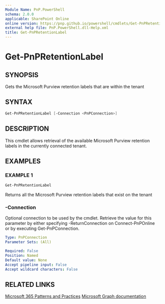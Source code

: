 ```yaml
---
Module Name: PnP.PowerShell
schema: 2.0.0
applicable: SharePoint Online
online version: https://pnp.github.io/powershell/cmdlets/Get-PnPRetentionLabel.html
external help file: PnP.PowerShell.dll-Help.xml
title: Get-PnPRetentionLabel
---
```

  
# Get-PnPRetentionLabel

## SYNOPSIS
Gets the Microsoft Purview retention labels that are within the tenant

## SYNTAX

```powershell
Get-PnPRetentionLabel [-Connection <PnPConnection>] 
```

## DESCRIPTION
This cmdlet allows retrieval of the available Microsoft Purview retention labels in the currently connected tenant. 

## EXAMPLES

### EXAMPLE 1
```powershell
Get-PnPRetentionLabel
```

Returns all the Microsoft Purview retention labels that exist on the tenant

### -Connection
Optional connection to be used by the cmdlet. Retrieve the value for this parameter by either specifying -ReturnConnection on Connect-PnPOnline or by executing Get-PnPConnection.

```yaml
Type: PnPConnection
Parameter Sets: (All)

Required: False
Position: Named
Default value: None
Accept pipeline input: False
Accept wildcard characters: False
```

## RELATED LINKS

[Microsoft 365 Patterns and Practices](https://aka.ms/m365pnp)
[Microsoft Graph documentation](https://learn.microsoft.com/graph/api/informationprotectionpolicy-list-labels)